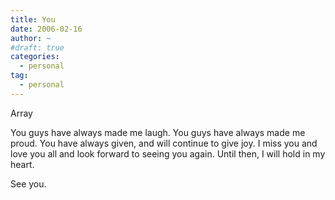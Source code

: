 ```yaml
---
title: You
date: 2006-02-16
author: ~
#draft: true
categories:
  - personal
tag:
  - personal
---
```




Array

You guys have always made me laugh. You guys have always made me proud. You have always given, and will continue to give joy. I miss you and love you all and look forward to seeing you again. 
Until then, I will hold in my heart.

See you.


 






